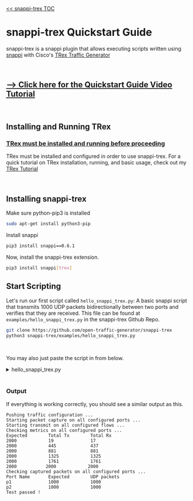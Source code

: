 [<< snappi-trex TOC](../README.md#Table-of-Contents)

# snappi-trex Quickstart Guide
snappi-trex is a snappi plugin that allows executing scripts written using 
[snappi](https://github.com/open-traffic-generator/snappi) with Cisco's [TRex Traffic Generator](https://trex-tgn.cisco.com)

<br>

## [--> Click here for the Quickstart Guide Video Tutorial](https://youtube.com/watch?v=ti8lWKhWCLE)
<br>

## Installing and Running TRex
### [TRex must be installed and running before proceeding](trex-tutorial.md)
TRex must be installed and configured in order to use snappi-trex. For a quick tutorial on TRex installation, running, and basic usage, check out my [TRex Tutorial](trex-tutorial.md)

<br>

## Installing snappi-trex
Make sure python-pip3 is installed
```sh
sudo apt-get install python3-pip
```
Install snappi
```sh
pip3 install snappi==0.6.1
```
Now, install the snappi-trex extension.
```sh
pip3 install snappi[trex]
```

## Start Scripting
Let's run our first script called `hello_snappi_trex.py`: A basic snappi script that transmits 1000 UDP packets bidirectionally between two ports and verifies that they are received. This file can be found at `examples/hello_snappi_trex.py` in the snappi-trex Github Repo.
```sh
git clone https://github.com/open-traffic-generator/snappi-trex
python3 snappi-trex/examples/hello_snappi_trex.py
```

<br>

You may also just paste the script in from below.
<details>
<summary>hello_snappi_trex.py</summary>

```
import snappi
import sys, os

# Change '/opt/trex' if you installed TRex in another location
install_path = '/opt/trex/'
# Gets the most recent version of TRex installed
trex_version = max(os.listdir(install_path)) if len(os.listdir(install_path))>0 else ""
trex_path = '{0}{1}/automation/trex_control_plane/interactive'.format(install_path, trex_version)
sys.path.insert(0, os.path.abspath(trex_path))


def hello_snappi_trex():
    """
    This script does following:
    - Send 1000 packets back and forth between the two ports at a rate of
      1000 packets per second.
    - Validate that total packets sent and received on both interfaces is as
      expected using port metrics.
    - Validate that captured UDP packets on both the ports are as expected.
    """
    # create a new API instance where host points to controller
    api = snappi.api(ext='trex')
    # and an empty traffic configuration to be pushed to controller later on
    cfg = api.config()

    # add two ports where location points to traffic-engine (aka ports)
    p1, p2 = (
        cfg.ports
        .port(name='p1')
        .port(name='p2')
    )

    # add layer 1 property to configure same speed on both ports
    ly = cfg.layer1.layer1(name='ly')[-1]
    ly.port_names = [p1.name, p2.name]
    ly.speed = ly.SPEED_1_GBPS

    # enable packet capture on both ports
    cp = cfg.captures.capture(name='cp')[-1]
    cp.port_names = [p1.name, p2.name]

    # add two traffic flows
    f1, f2 = cfg.flows.flow(name='flow p1->p2').flow(name='flow p2->p1')
    # and assign source and destination ports for each
    f1.tx_rx.port.tx_name, f1.tx_rx.port.rx_name = p1.name, p2.name
    f2.tx_rx.port.tx_name, f2.tx_rx.port.rx_name = p2.name, p1.name

    # configure packet size, rate and duration for both flows
    f1.size.fixed, f2.size.fixed = 128, 256
    for f in cfg.flows:
        # send 1000 packets and stop
        f.duration.fixed_packets.packets = 1000
        # send 1000 packets per second
        f.rate.pps = 1000

    # configure packet with Ethernet, IPv4 and UDP headers for both flows
    eth1, ip1, udp1 = f1.packet.ethernet().ipv4().udp()
    eth2, ip2, udp2 = f2.packet.ethernet().ipv4().udp()

    # set source and destination MAC addresses
    eth1.src.value, eth1.dst.value = '00:AA:00:00:04:00', '00:AA:00:00:00:AA'
    eth2.src.value, eth2.dst.value = '00:AA:00:00:00:AA', '00:AA:00:00:04:00'

    # set source and destination IPv4 addresses
    ip1.src.value, ip1.dst.value = '10.0.0.1', '10.0.0.2'
    ip2.src.value, ip2.dst.value = '10.0.0.2', '10.0.0.1'

    # set incrementing port numbers as source UDP ports
    udp1.src_port.increment.start = 5000
    udp1.src_port.increment.step = 2
    udp1.src_port.increment.count = 10

    udp2.src_port.increment.start = 6000
    udp2.src_port.increment.step = 4
    udp2.src_port.increment.count = 10

    # assign list of port numbers as destination UDP ports
    udp1.dst_port.values = [4000, 4044, 4060, 4074]
    udp2.dst_port.values = [8000, 8044, 8060, 8074, 8082, 8084]

    print('Pushing traffic configuration ...')
    api.set_config(cfg)

    print('Starting packet capture on all configured ports ...')
    cs = api.capture_state()
    cs.state = cs.START
    api.set_capture_state(cs)

    print('Starting transmit on all configured flows ...')
    ts = api.transmit_state()
    ts.state = ts.START
    api.set_transmit_state(ts)

    print('Checking metrics on all configured ports ...')
    print('Expected\tTotal Tx\tTotal Rx')
    assert wait_for(lambda: metrics_ok(api, cfg)), 'Metrics validation failed!'

    assert captures_ok(api, cfg), 'Capture validation failed!'

    print('Test passed !')


def metrics_ok(api, cfg):
    # create a port metrics request and filter based on port names
    req = api.metrics_request()
    req.port.port_names = [p.name for p in cfg.ports]
    # include only sent and received packet counts
    req.port.column_names = [req.port.FRAMES_TX, req.port.FRAMES_RX]

    # fetch port metrics
    res = api.get_metrics(req)
    # calculate total frames sent and received across all configured ports
    total_tx = sum([m.frames_tx for m in res.port_metrics])
    total_rx = sum([m.frames_rx for m in res.port_metrics])
    expected = sum([f.duration.fixed_packets.packets for f in cfg.flows])

    print('%d\t\t%d\t\t%d' % (expected, total_tx, total_rx))

    return expected == total_tx and total_rx >= expected


def captures_ok(api, cfg):
    import dpkt
    print('Checking captured packets on all configured ports ...')
    print('Port Name\tExpected\tUDP packets')

    result = []
    for p in cfg.ports:
        exp, act = 1000, 0
        # create capture request and filter based on port name
        req = api.capture_request()
        req.port_name = p.name
        # fetch captured pcap bytes and feed it to pcap parser dpkt
        pcap = dpkt.pcap.Reader(api.get_capture(req))
        for _, buf in pcap:
            # check if current packet is a valid UDP packet
            eth = dpkt.ethernet.Ethernet(buf)
            if isinstance(eth.data.data, dpkt.udp.UDP):
                act += 1

        print('%s\t\t%d\t\t%d' % (p.name, exp, act))
        result.append(exp == act)

    return all(result)


def wait_for(func, timeout=10, interval=0.2):
    """
    Keeps calling the `func` until it returns true or `timeout` occurs
    every `interval` seconds.
    """
    import time
    start = time.time()

    while time.time() - start <= timeout:
        if func():
            return True
        time.sleep(interval)

    print('Timeout occurred !')
    return False


if __name__ == '__main__':
    hello_snappi_trex()

```
</details>

<br>

### Output

If everything is working correctly, you should see a similar output as this.
```
Pushing traffic configuration ...
Starting packet capture on all configured ports ...
Starting transmit on all configured flows ...
Checking metrics on all configured ports ...
Expected        Total Tx        Total Rx
2000            19              17
2000            445             437
2000            881             881
2000            1325            1325
2000            1761            1761
2000           2000            2000
Checking captured packets on all configured ports ...
Port Name       Expected        UDP packets
p1              1000            1000
p2              1000            1000
Test passed !
```
